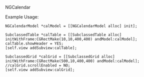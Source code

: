 NGCalendar

Example Usage:

    NGCalendarModel *calModel = [[NGCalendarModel alloc] init];
    
    SubclassedTable *calTable = [[SubclassedTable alloc] initWithFrame:CGRectMake(10,10,400,400) andModel:calModel];
    calTable.showHeader = YES;
    [self.view addSubview:calTable];
    
    SubclassedGrid *calGrid = [[SubclassedGrid alloc] initWithFrame:CGRectMake(500,10,400,400) andModel:calModel];
    //calGrid.scrollEnabled = NO;
    [self.view addSubview:calGrid];
